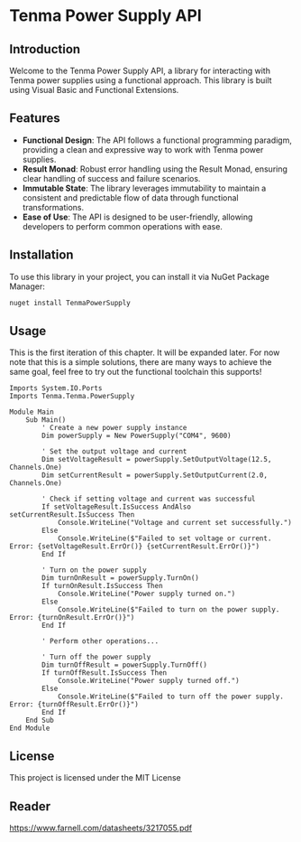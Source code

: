 # Tenma Power Supply API

## Introduction

Welcome to the Tenma Power Supply API, a library for interacting with Tenma power supplies using a functional approach. This library is built using Visual Basic and Functional Extensions.

## Features

- **Functional Design**: The API follows a functional programming paradigm, providing a clean and expressive way to work with Tenma power supplies.
- **Result Monad**: Robust error handling using the Result Monad, ensuring clear handling of success and failure scenarios.
- **Immutable State**: The library leverages immutability to maintain a consistent and predictable flow of data through functional transformations.
- **Ease of Use**: The API is designed to be user-friendly, allowing developers to perform common operations with ease.

## Installation

To use this library in your project, you can install it via NuGet Package Manager:

```bash
nuget install TenmaPowerSupply
```

## Usage 

This is the first iteration of this chapter. It will be expanded later. For now note that this is a simple solutions, there are many ways to achieve the same goal, feel free to try out the functional toolchain this supports!

```VB.NET
Imports System.IO.Ports
Imports Tenma.Tenma.PowerSupply

Module Main
    Sub Main()
        ' Create a new power supply instance
        Dim powerSupply = New PowerSupply("COM4", 9600)

        ' Set the output voltage and current
        Dim setVoltageResult = powerSupply.SetOutputVoltage(12.5, Channels.One)
        Dim setCurrentResult = powerSupply.SetOutputCurrent(2.0, Channels.One)

        ' Check if setting voltage and current was successful
        If setVoltageResult.IsSuccess AndAlso setCurrentResult.IsSuccess Then
            Console.WriteLine("Voltage and current set successfully.")
        Else
            Console.WriteLine($"Failed to set voltage or current. Error: {setVoltageResult.ErrOr()} {setCurrentResult.ErrOr()}")
        End If

        ' Turn on the power supply
        Dim turnOnResult = powerSupply.TurnOn()
        If turnOnResult.IsSuccess Then
            Console.WriteLine("Power supply turned on.")
        Else
            Console.WriteLine($"Failed to turn on the power supply. Error: {turnOnResult.ErrOr()}")
        End If

        ' Perform other operations...

        ' Turn off the power supply
        Dim turnOffResult = powerSupply.TurnOff()
        If turnOffResult.IsSuccess Then
            Console.WriteLine("Power supply turned off.")
        Else
            Console.WriteLine($"Failed to turn off the power supply. Error: {turnOffResult.ErrOr()}")
        End If
    End Sub
End Module

```

## License
This project is licensed under the MIT License

## Reader
https://www.farnell.com/datasheets/3217055.pdf 